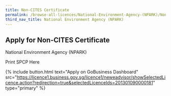 ```yaml
---
title: Non-CITES Certificate
permalink: /browse-all-licences/National-Environment-Agency-(NPARK)/Non-CITES-Certificate
third_nav_title: National Environment Agency (NPARK)
---
```


## Apply for Non-CITES Certificate

National Environment Agency (NPARK)

Print SPCP Here

{% include button.html text="Apply on GoBusiness Dashboard" src="https://licence1.business.gov.sg/licence1/neweadvisor/showSelectedLicence.action?redirection=true&selectedLicenceIds=201301090000181" type="primary" %}
